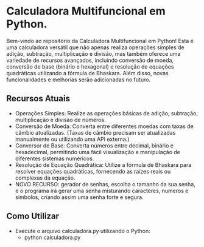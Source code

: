 # Calculadora Multifuncional em Python.

Bem-vindo ao repositório da Calculadora Multifuncional em Python! Esta é uma calculadora versátil que não apenas realiza operações simples de adição, subtração, multiplicação e divisão, mas também oferece uma variedade de recursos avançados, incluindo conversão de moeda, conversão de base (binário e hexagonal) e resolução de equações quadráticas utilizando a fórmula de Bhaskara. Além disso, novas funcionalidades e melhorias serão adicionadas no futuro.

## Recursos Atuais
* Operações Simples: Realize as operações básicas de adição, subtração, multiplicação e divisão de números.
* Conversão de Moeda: Converta entre diferentes moedas com taxas de câmbio atualizadas. (Taxas de câmbio precisam ser atualizadas manualmente ou utilizando uma API externa.)
* Conversor de Base: Converta números entre decimal, binário e hexadecimal, permitindo uma fácil visualização e manipulação de diferentes sistemas numéricos.
* Resolução de Equação Quadrática: Utilize a fórmula de Bhaskara para resolver equações quadráticas, fornecendo as raízes reais ou complexas da equação.
* NOVO RECURSO: gerador de senhas, escolha o tamanho da sua senha, e o programa irá gerar uma senha misturando caracteres, numeros e simbolos, criando assim uma senha forte e segura.

## Como Utilizar
* Execute o arquivo calculadora.py utilizando o Python:
     * python calculadora.py
